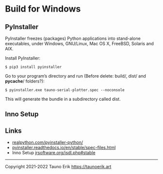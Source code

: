 # Build for Windows

## PyInstaller

PyInstaller freezes (packages) Python applications into stand-alone executables, under Windows, GNU/Linux, Mac OS X, FreeBSD, Solaris and AIX.

Install PyInstaller:

    $ pip3 install pyinstaller

Go to your program’s directory and run (Before delete: build/, dist/ and __pycache__/ folders?):

    $ pyinstaller.exe tauno-serial-plotter.spec --noconsole

This will generate the bundle in a subdirectory called dist.

## Inno Setup

## Links

* [realpython.com/pyinstaller-python/](https://realpython.com/pyinstaller-python/)
* [pyinstaller.readthedocs.io/en/stable/spec-files.html](https://pyinstaller.readthedocs.io/en/stable/spec-files.html)
* Inno Setup [jrsoftware.org/isdl.php#stable](https://jrsoftware.org/isdl.php#stable)

 ___

Copyright 2021-2022 Tauno Erik https://taunoerik.art
